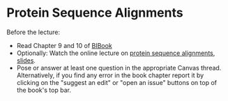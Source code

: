 # Protein Sequence Alignments

Before the lecture:

* Read Chapter 9 and 10 of [BIBook](https://www.kaell.se/bibook/protein/matrix.html)
* Optionally: Watch the online lecture on [protein sequence alignments](https://youtu.be/bIelmjRhWsw), [slides](slides/Aligning_protein_sequences.pdf).
* Pose or answer at least one question in the appropriate Canvas thread. Alternatively, if you find any error in the book chapter report it by clicking on the "suggest an edit" or "open an issue" buttons on top of the book's top bar.

